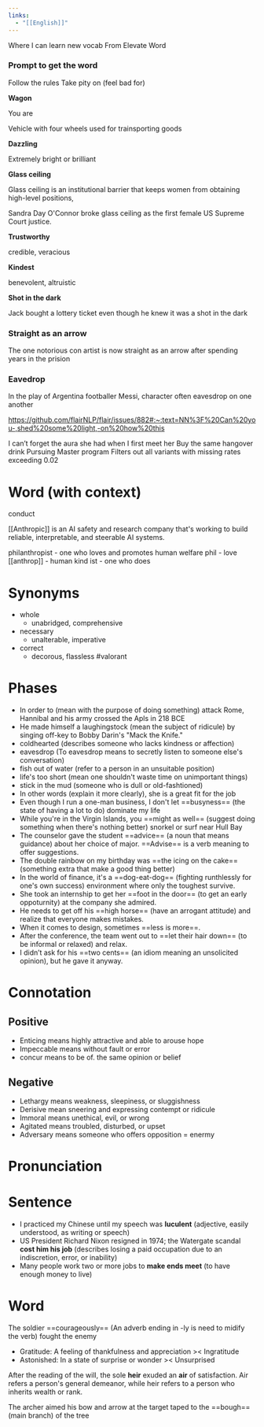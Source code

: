 ```yaml
---
links:
  - "[[English]]"
---
```

Where I can learn new vocab
From Elevate Word

### Prompt to get the word

Follow the rules
Take pity on (feel bad for)

**Wagon**

You are

Vehicle with four wheels used for trainsporting goods

**Dazzling**

Extremely bright or brilliant

**Glass ceiling**

Glass ceiling is an institutional barrier that keeps women from obtaining high-level positions,

Sandra Day O'Connor broke glass ceiling as the first female US Supreme Court justice.

**Trustworthy**

credible, veracious

**Kindest**

benevolent, altruistic

**Shot in the dark**

Jack bought a lottery ticket even though he knew it was a shot in the dark

### Straight as an arrow

The one notorious con artist is now straight as an arrow after spending years in the prision

### Eavedrop

In the play of Argentina footballer Messi, character often eavesdrop on one another

https://github.com/flairNLP/flair/issues/882#:~:text=NN%3F%20Can%20you-,shed%20some%20light,-on%20how%20this

I can’t forget the aura she had when I first meet her
Buy the same hangover drink
Pursuing Master program
Filters out all variants with missing rates exceeding 0.02

# Word (with context)

conduct

[[Anthropic]] is an AI safety and research company that's working to build reliable, interpretable, and steerable AI systems.

philanthropist - one who loves and promotes human welfare
phil - love
[[anthrop]] - human kind
ist - one who does

# Synonyms

- whole
	- unabridged, comprehensive
- necessary
	- unalterable, imperative
- correct
	- decorous, flassless #valorant

# Phases

- In order to (mean with the purpose of doing something) attack Rome, Hannibal and his army crossed the Apls in 218 BCE
- He made himself a laughingstock (mean the subject of ridicule) by singing off-key to Bobby Darin's "Mack the Knife."
- coldhearted (describes someone who lacks kindness or affection)
- eavesdrop (To eavesdrop means to secretly listen to someone else's conversation)
- fish out of water (refer to a person in an unsuitable position)
- life's too short (mean one shouldn't waste time on unimportant things)
- stick in the mud (someone who is dull or old-fashtioned)
- In other words (explain it more clearly), she is a great fit for the job
- Even though I run a one-man business, I don't let ==busyness== (the state of having a lot to do) dominate my life
- While you're in the Virgin Islands, you ==might as well== (suggest doing something when there's nothing better) snorkel or surf near Hull Bay
- The counselor gave the student ==advice== (a noun that means guidance) about her choice of major. ==Advise== is a verb meaning to offer suggestions.
- The double rainbow on my birthday was ==the icing on the cake== (something extra that make a good thing better)
- In the world of finance, it's a ==dog-eat-dog== (fighting runthlessly for one's own success) environment where only the toughest survive.
- She took an internship to get her ==foot in the door== (to get an early oppoturnity) at the company she admired.
- He needs to get off his ==high horse== (have an arrogant attitude) and realize that everyone makes mistakes.
- When it comes to design, sometimes ==less is more==.
- After the conference, the team went out to ==let their hair down== (to be informal or relaxed) and relax.
- I didn’t ask for his ==two cents== (an idiom meaning an unsolicited opinion), but he gave it anyway.

# Connotation

## Positive

- Enticing means highly attractive and able to arouse hope
- Impeccable means without fault or error
- concur means to be of. the same opinion or belief

## Negative

- Lethargy means weakness, sleepiness, or sluggishness
- Derisive mean sneering and expressing contempt or ridicule
- Immoral means unethical, evil, or wrong
- Agitated means troubled, disturbed, or upset
- Adversary means someone who offers opposition = enermy

# Pronunciation

# Sentence

- I practiced my Chinese until my speech was **luculent** (adjective, easily understood, as writing or speech)
- US President Richard Nixon resigned in 1974; the Watergate scandal **cost him his job** (describes losing a paid occupation due to an indiscretion, error, or inability)
- Many people work two or more jobs to **make ends meet** (to have enough money to live)

# Word

The soldier ==courageously== (An adverb ending in -ly is need to midify the verb) fought the enemy

- Gratitude: A feeling of thankfulness and appreciation >< Ingratitude
- Astonished: In a state of surprise or wonder >< Unsurprised

After the reading of the will, the sole **heir** exuded an **air** of satisfaction. Air refers a person's general demeanor, while heir refers to a person who inherits wealth or rank.

The archer aimed his bow and arrow at the target taped to the ==bough== (main branch) of the tree